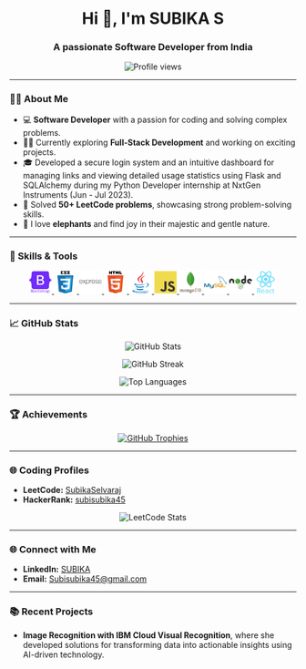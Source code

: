 <h1 align="center">Hi 👋, I'm SUBIKA S</h1>
<h3 align="center">A passionate Software Developer from India</h3>

<p align="center">
  <img src="https://komarev.com/ghpvc/?username=S-SUBIKA&label=Profile%20views&color=dc143c&style=flat" alt="Profile views" />
</p>

<hr>

<h3>👨‍💻 About Me</h3>
<ul>
  <li>💻 <strong>Software Developer</strong> with a passion for coding and solving complex problems.</li>
  <li>🧑‍💼 Currently exploring <strong>Full-Stack Development</strong> and working on exciting projects.</li>
  <li>🎓 Developed a secure login system and an intuitive dashboard for managing links and viewing detailed usage statistics using Flask and SQLAlchemy during my Python Developer internship at NxtGen Instruments (Jun - Jul 2023).</li>
  <li>🚀 Solved <strong>50+ LeetCode problems</strong>, showcasing strong problem-solving skills.</li>
  <li>🐘 I love <strong>elephants</strong> and find joy in their majestic and gentle nature.</li>
</ul>

<hr>

<h3>🚀 Skills & Tools</h3>
<p align="center">
  <a href="https://getbootstrap.com" target="_blank" rel="noreferrer">
    <img src="https://raw.githubusercontent.com/devicons/devicon/master/icons/bootstrap/bootstrap-plain-wordmark.svg" alt="Bootstrap" width="40" height="40"/>
  </a>
  <a href="https://www.w3schools.com/css/" target="_blank" rel="noreferrer">
    <img src="https://raw.githubusercontent.com/devicons/devicon/master/icons/css3/css3-original-wordmark.svg" alt="CSS3" width="40" height="40"/>
  </a>
  <a href="https://expressjs.com" target="_blank" rel="noreferrer">
    <img src="https://raw.githubusercontent.com/devicons/devicon/master/icons/express/express-original-wordmark.svg" alt="Express" width="40" height="40"/>
  </a>
  <a href="https://www.w3.org/html/" target="_blank" rel="noreferrer">
    <img src="https://raw.githubusercontent.com/devicons/devicon/master/icons/html5/html5-original-wordmark.svg" alt="HTML5" width="40" height="40"/>
  </a>
  <a href="https://www.java.com" target="_blank" rel="noreferrer">
    <img src="https://raw.githubusercontent.com/devicons/devicon/master/icons/java/java-original.svg" alt="Java" width="40" height="40"/>
  </a>
  <a href="https://developer.mozilla.org/en-US/docs/Web/JavaScript" target="_blank" rel="noreferrer">
    <img src="https://raw.githubusercontent.com/devicons/devicon/master/icons/javascript/javascript-original.svg" alt="JavaScript" width="40" height="40"/>
  </a>
  <a href="https://www.mongodb.com/" target="_blank" rel="noreferrer">
    <img src="https://raw.githubusercontent.com/devicons/devicon/master/icons/mongodb/mongodb-original-wordmark.svg" alt="MongoDB" width="40" height="40"/>
  </a>
  <a href="https://www.mysql.com/" target="_blank" rel="noreferrer">
    <img src="https://raw.githubusercontent.com/devicons/devicon/master/icons/mysql/mysql-original-wordmark.svg" alt="MySQL" width="40" height="40"/>
  </a>
  <a href="https://nodejs.org" target="_blank" rel="noreferrer">
    <img src="https://raw.githubusercontent.com/devicons/devicon/master/icons/nodejs/nodejs-original-wordmark.svg" alt="Node.js" width="40" height="40"/>
  </a>
  <a href="https://reactjs.org/" target="_blank" rel="noreferrer">
    <img src="https://raw.githubusercontent.com/devicons/devicon/master/icons/react/react-original-wordmark.svg" alt="React" width="40" height="40"/>
  </a>
</p>

<hr>

<h3>📈 GitHub Stats</h3>
<p align="center">
  <img src="https://github-readme-stats.vercel.app/api?username=S-SUBIKA&show_icons=true&theme=radical" alt="GitHub Stats" />
</p>
<p align="center">
  <img src="https://github-readme-streak-stats.herokuapp.com/?user=S-SUBIKA&theme=radical" alt="GitHub Streak" />
</p>
<p align="center">
  <img src="https://github-readme-stats.vercel.app/api/top-langs?username=S-SUBIKA&show_icons=true&locale=en&layout=compact&theme=radical" alt="Top Languages" />
</p>

<hr>

<h3>🏆 Achievements</h3>
<p align="center">
  <a href="https://github.com/ryo-ma/github-profile-trophy">
    <img src="https://github-profile-trophy.vercel.app/?username=M-VINOTHKUMAR&theme=radical&row=1&column=6" alt="GitHub Trophies" />
  </a>
</p>

<hr>

<h3>🌐 Coding Profiles</h3>
<ul>
  <li><strong>LeetCode:</strong> <a href="https://leetcode.com/u/SubikaSelvaraj/">SubikaSelvaraj</a></li>
  <li><strong>HackerRank:</strong> <a href="https://www.hackerrank.com/profile/subisubika45">subisubika45</a></li>
</ul>

<p align="center">
  <img src="https://leetcard.jacoblin.cool/SubikaSelvaraj/?theme=dark&font=Goldman&ext=activity" alt="LeetCode Stats" />
</p>

<hr>

<h3>🌐 Connect with Me</h3>
<ul>
  <li><strong>LinkedIn:</strong> <a href="https://www.linkedin.com/in/subikaselvaraj/">SUBIKA</a></li>
  <li><strong>Email:</strong> <a href="mailto:Subisubika45@gmail.com">Subisubika45@gmail.com</a></li>
</ul>

<hr>

<h3>📚 Recent Projects</h3>
<ul>
  <li><strong>Image Recognition with IBM Cloud Visual Recognition</strong>, where she developed solutions for transforming data into actionable insights using AI-driven technology.</li>
</ul>
